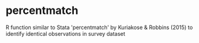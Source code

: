 # percentmatch
R function similar to Stata 'percentmatch' by Kuriakose &amp; Robbins (2015) to identify identical observations in survey dataset
